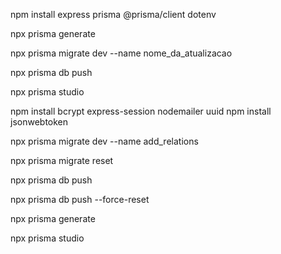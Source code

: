 npm install express prisma @prisma/client dotenv

npx prisma generate

npx prisma migrate dev --name nome_da_atualizacao

npx prisma db push

npx prisma studio   

npm install bcrypt express-session nodemailer uuid
npm install jsonwebtoken

















npx prisma migrate dev --name add_relations

npx prisma migrate reset

npx prisma db push

npx prisma db push --force-reset

npx prisma generate

npx prisma studio          